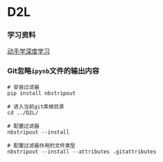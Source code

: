 # D2L

### 学习资料

[动手学深度学习](https://zh.d2l.ai/chapter_introduction/index.html)

### Git忽略`ipynb`文件的输出内容

```
# 安装过滤器
pip install nbstripout

# 进入当前git库根目录
cd ../D2L/

# 配置过滤器
nbstripout --install

# 配置过滤器作用的文件类型
nbstripout --install --attributes .gitattributes
```